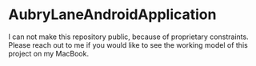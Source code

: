 # AubryLaneAndroidApplication
I can not make this repository public, because of proprietary constraints. Please reach out to me if you would like to see the working model of this project on my MacBook.
